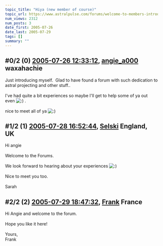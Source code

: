 ```yaml
---
topic_title: "Hiya (new member of course)"
topic_url: https://www.astralpulse.com/forums/welcome-to-members-introductions!/hiya-new-member-of-course
num_views: 2312
num_posts: 3
date_first: 2005-07-26
date_last: 2005-07-29
tags: []
summary: ""
---
```


## \#0/2 (0) [2005-07-26 12:33:12](https://www.astralpulse.com/forums/index.php?msg=171313), [angie_a000](https://www.astralpulse.com/forums/profile/?u=9525) waxahachie ##
<section>
Just introducing myself.  Glad to have found a forum with such dedication to astral projecting and other stuff..
<br>
<br>
I've had quite a bit experiences so maybe I'll get to help some of ya out even
<img alt=":)" class="smiley" src="https://www.astralpulse.com/forums/Smileys/fugue/smiley.png" title="Smiley"/>
.
<br>
<br>
nice to meet all of ya
<img alt=":)" class="smiley" src="https://www.astralpulse.com/forums/Smileys/fugue/smiley.png" title="Smiley"/>
</section>

## \#1/2 (1) [2005-07-28 16:52:44](https://www.astralpulse.com/forums/index.php?msg=171525), [Selski](https://www.astralpulse.com/forums/profile/?u=6012) England, UK ##
<section>
Hi angie
<br>
<br>
Welcome to the Forums.
<br>
<br>
We look forward to hearing about your experiences
<img alt=":)" class="smiley" src="https://www.astralpulse.com/forums/Smileys/fugue/smiley.png" title="Smiley"/>
<br>
<br>
Nice to meet you too.
<br>
<br>
Sarah
</section>

## \#2/2 (2) [2005-07-29 18:47:32](https://www.astralpulse.com/forums/index.php?msg=171595), [Frank](https://www.astralpulse.com/forums/profile/?u=359) France ##
<section>
Hi Angie and welcome to the forum.
<br>
<br>
Hope you like it here!
<br>
<br>
Yours,
<br>
Frank
</section>